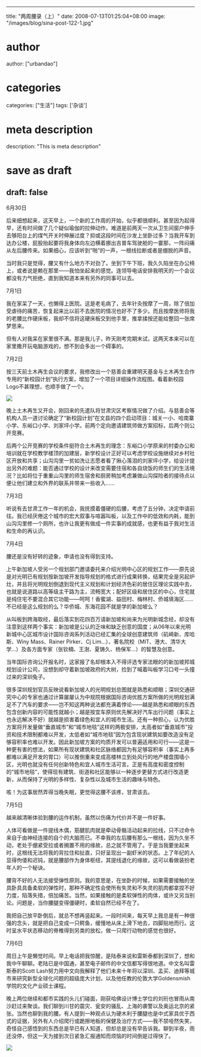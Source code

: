 
---
title: "两周腰录（上）"
date: 2008-07-13T01:25:04+08:00
image: "/images/blog/sina-post-122-1.jpg"
# author
author: ["urbandao"]
# categories
categories: ["生活"]
tags: ['杂谈']
# meta description
description: "This is meta description"
# save as draft
draft: false
---

6月30日

后来细想起来，这天早上，一个新的工作周的开始，似乎都很顺利。甚至因为起得早，还有时间做了几个疑似瑜伽的拉伸动作。难道是前两天一次从卫生间窗户伸手去够阳台上的煤气开关时伸展过度？抑或这段时间在沙发上坐卧过多？当我开车到达办公楼，屁股抬起要将我身体向左边横着挪出吉普车驾驶舱的一霎那，一阵闷痛从左后腰传来。如果细心，应该听到“啪”的一声，一根线拉断或者是绷脱的声音。

当时我只是觉得，腰又有什么地方不对劲了。坐到下午下班，我久久陷坐在办公椅上，或者说是赖在那里——我怕坐起来的感觉。连领导电话安排我明天的一个会议都没有力气拒绝，直到我知道本来有另外的同事可以去。

7月1日

我在家呆了一天，也懒得上医院。这是老毛病了，去年针灸按摩了一周，除了倍加受虐待的痛苦，恢复起来比以前不去医院的情况也好不了多少。而且按摩医师将我的老腰比作硬床板，我却不信将这硬床板交到他手里，推拿揉按还能给整回一张席梦思来。

但有人对我呆在家里很不满。那是我儿子，昨天刚考完期末试，这两天本来可以在家里撒开玩电脑游戏的，想不到会多出一个碍事的。

7月2日

按三天前土木再生会议的要求，我修改出一个慈善会重建明天基金与土木再生合作专用的“新校园计划”执行方案，增加了一个项目详细操作流程图。看着新校园Logo不甚理想，也顺手做了一个。

![](/images/blog/sina-post-122-1.jpg)

晚上土木再生又开会，刚回来的先遣队将甘肃灾区考察情况做了介绍。与慈善会等机构人员一道讨论确定了“新校园计划”在文县的四个启动项目：城关一小、哈南寨小学、东峪口小学、刘家坪小学。前两个定向邀请建筑师做方案招标，后两个则公开竞赛。

后两个公开竞赛的学校条件挺符合土木再生的理念：东峪口小学原来的村委办公和培训就在学校教学楼顶的加建层，新学校设计正好可以考虑学校设施继续对乡村社区开放和共享；山沟沟里一贫如洗让志愿者看了揪心落泪的刘家坪小学，给设计提出另外的难题：能否通过学校的设计来改变需要住宿和各自烧饭的师生们的生活境况？比如将位于重重山沟里的师生宿舍和厨房稍加考虑兼做山沟探险者的接待点以便让他们建立和外界的联系并带来一些收入……

7月3日

听说有去甘肃工作一年的机会，我抚摸着僵硬的后腰，考虑了五分钟，决定申请前往。我已经厌倦这个城市的宏大叙事与喧嚣叫板，以及工作中的低效和内耗，能到山沟沟里修一个厕所，也许让我更有做成一件实事的成就感，也更有益于我对生活和生命的再认识。

7月4日

腰还是没有好转的迹象，申请也没有得到支持。

上午新加坡人受另一个规划部门邀请委托来介绍光明中心区的规划工作——原先说是对光明已有规划按新加坡开发指导规划的格式进行成果转换，结果完全是另起炉灶，并且将光明规划倒退到现代主义规划和计划经济色彩的居住区理论实践中去，也就是说道路以高等级主干路为主，流畅宽大；配好区级和居住区的中心，住宅就是纯住宅不要混合其它功能——呵呵！香蜜湖、益田村、梅林村、侨城填海区……不已经是这么规划的么？华侨城、东海花园不就是学的新加坡么？

从叫板到跨海取经，最后落实到花四百万请新加坡和尚来为光明新城念经，却没有注意到这样两个事实：新加坡是公认的乏味和缺乏创意的国度；从06年以来光明新城中心区城市设计国际咨询系列活动已经汇集的全球创意建筑师（矶崎新、库哈斯、Winy
Mass、Rainer
Pirker、Cj
Lim…）、著名院校（MIT、港大、清华大学…）及各方面专家（张钦楠、王澍、夏铸久、杨保军...）的智慧及创意。

当年国际咨询公开报名时，这家报了名却根本入不得评选专家法眼的的新加坡邦城规划设计公司，没想到却守着新加坡政府的大树，捡到了喊着叫板学习口号一头撞过来的深圳兔子。

很多深圳规划官员反映说看新加坡人的光明规划总图就是熟悉和顺眼；深圳交通研究中心的专家也通过计算屡屡认为中规院根据国际咨询优胜方案所做的光明规划满足不了汽车的要求——岂不知这两种说法都充满着悖论——越是熟悉和顺眼的东西包含创新内容的可能性就越小；越是按宜车原则优先解决好汽车出行问题（事实上也永远解决不好）就越是损害着绿色和宜人的城市生活。还有一种担心，认为优胜方案将开发量做“垂直城市”和“城市地毯”这样的两极安排，太高者如“垂直城市”投资和技术限制都难以开发，太低者如“城市地毯”因为包含现状建筑如要改造没有足够容积率也难以开发。因此新加坡方案的均质开发可以普遍适用和可行——这是一种更有害的想法，如果所有现状建筑和社区脉络都因为有足够容积率（事实上再多都难以满足开发的胃口）可以推倒重来变成高楼林立到处风行的地产楼盘围墙小区，光明也就没有任何创新特色和宜人城市生活可言。正是有高度和密度控制的“城市地毯”，使得现有建筑、街道和社区能够以一种逐步更替方式进行改造更新，从而保持了光明的多样性、复杂性以及城市生活的趣味与特色。

咳！为这事居然弄得当晚失眠，更觉得这腰不该疼，甘肃该去。

7月5日

越来越清晰体验到腰的运作机制，虽然以伤痛为代价并不是一件好事。

人体可看做是一件提线木偶，筋腱肌肉就是牵动骨骼活动起来的拉线，只不过命令来自于由神经连接的自个的大脑而已。不幸我的左后腰有那么一根线，因为久坐不动，老处于绷紧受拉或者搁置不用的缘故，总之就不管用了。于是当我要坐起来时，这根线无法将我的背拉住和扯直，只好呈现出一副虾米的状态。上了年纪的人显得佝偻和迟钝，就是腰部作为身体枢纽，其提线退化的缘故，这可以看做装扮老年人的一个秘诀。

腰背不好的人无法接受弹性原则。我的意思是，在坐卧的时候，如果需要接触的坐具卧具具备柔软的弹性时，那种不确定性会使所有失灵和不失灵的肌肉都拿捏不好力度，陷落失措，倍加痛苦。当然，如果接触的是柔软弹性的肉体，或许又另当别论。问题是，当你腰腿变得僵硬时，柔软自然已经不在了。

我把自己放平卧倒后，就总不想再竖起来。一段时间来，每天早上我总是有一种很强的念头，就是把自己变成一只鳄鱼，缓慢地从床上滑下地去，四脚贴地而行。这时呈水平状态移动的脊椎得到另类的放松，做一只爬行动物的感觉也很好。

7月6日

周日上午是懒觉时间。早上电话把我惊醒，是陆泰来说和雷斯泰都到深圳了，想和我中午聊聊。老陆已是中国通，甚至电子邮件的中文信都写得很地道。中文名叫雷斯泰的Scott
Lash努力用中文向我解释了他们未来十年将以深圳、孟买、迪拜等城市来研究新型全球化问题的超级庞大计划，以及他任教的伦敦大学Goldensmish学院的文化产业硕士课程。

晚上两位继续和都市实践的头儿们碰面，刚获哈佛设计博士学位的刘珩也冒雨从南沙赶过来聚谈。我们聊到川甘的震灾、瓮安的骚乱、上海的袭警以及奥运北京的紧张。当然也聊到我的腰。有人提到一种观点认为硬木利于腰腿也是中式家具优于西式的证据，另外有人介绍爬行或跪擦地板的保健及治疗方式——我不禁哑然失笑，奇怪自己感悟到的东西总是早已有人知道，但却总是没有早告诉我。聊到半夜，雨还没停，但这一天为接到次日紧急汇报通知而烦恼的时间倒是过得快了。

![](/images/blog/sina-post-122-2.jpg)
